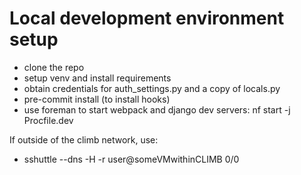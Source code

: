 # Local development environment setup

- clone the repo
- setup venv and install requirements
- obtain credentials for auth_settings.py and a copy of locals.py
- pre-commit install (to install hooks)
- use foreman to start webpack and django dev servers: nf start -j Procfile.dev

If outside of the climb network, use:

- sshuttle --dns -H -r user@someVMwithinCLIMB 0/0
